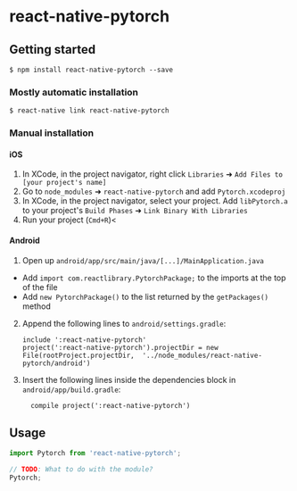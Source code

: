 # react-native-pytorch

## Getting started

`$ npm install react-native-pytorch --save`

### Mostly automatic installation

`$ react-native link react-native-pytorch`

### Manual installation


#### iOS

1. In XCode, in the project navigator, right click `Libraries` ➜ `Add Files to [your project's name]`
2. Go to `node_modules` ➜ `react-native-pytorch` and add `Pytorch.xcodeproj`
3. In XCode, in the project navigator, select your project. Add `libPytorch.a` to your project's `Build Phases` ➜ `Link Binary With Libraries`
4. Run your project (`Cmd+R`)<

#### Android

1. Open up `android/app/src/main/java/[...]/MainApplication.java`
  - Add `import com.reactlibrary.PytorchPackage;` to the imports at the top of the file
  - Add `new PytorchPackage()` to the list returned by the `getPackages()` method
2. Append the following lines to `android/settings.gradle`:
  	```
  	include ':react-native-pytorch'
  	project(':react-native-pytorch').projectDir = new File(rootProject.projectDir, 	'../node_modules/react-native-pytorch/android')
  	```
3. Insert the following lines inside the dependencies block in `android/app/build.gradle`:
  	```
      compile project(':react-native-pytorch')
  	```


## Usage
```javascript
import Pytorch from 'react-native-pytorch';

// TODO: What to do with the module?
Pytorch;
```
